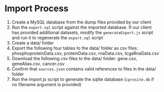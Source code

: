 # Import Process

1. Create a MySQL database from the dump files provided by our client
2. Run the `export.sql` script against the imported database. If our client has provided additional datasets, modify the `generateExport.js` script and run it to regenerate the `export.sql` script
3. Create a data/ folder
4. Export the following four tables to the data/ folder as csv files: phosphoproteinData.csv, proteinData.csv, rnaData.csv, tcgaRnaData.csv
5. Download the following csv files to the data/ folder: gene.csv, geneAlias.csv, cancer.csv
6. Confirm that `sources.json` contains valid references to files in the data/ folder
7. Run the import.js script to generate the sqlite database (`cprosite.db` if no filename argument is provided)
